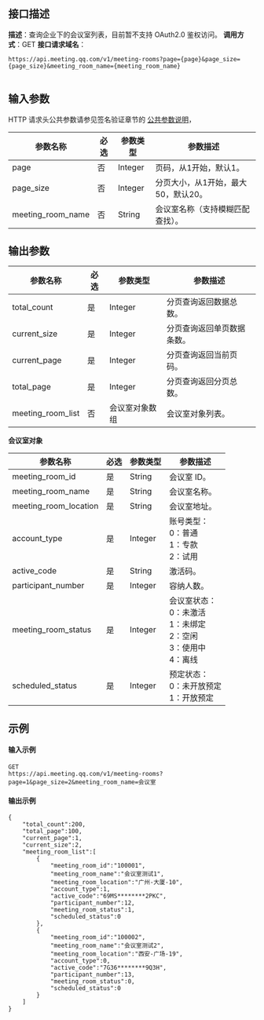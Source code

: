 ## 接口描述
**描述**：查询企业下的会议室列表，目前暂不支持 OAuth2.0 鉴权访问。
**调用方式**：GET
**接口请求域名**：
```Plaintext
https://api.meeting.qq.com/v1/meeting-rooms?page={page}&page_size={page_size}&meeting_room_name={meeting_room_name}


```




## 输入参数
HTTP 请求头公共参数请参见签名验证章节的 [公共参数说明](https://cloud.tencent.com/document/product/1095/42413#.E5.85.AC.E5.85.B1.E5.8F.82.E6.95.B0)，

| 参数名称          | 必选 | 参数类型 | 参数描述                            |
| ----------------- | ---- | -------- | ----------------------------------- |
| page              | 否   | Integer  | 页码，从1开始，默认1。              |
| page_size         | 否   | Integer  | 分页大小，从1开始，最大50，默认20。 |
| meeting_room_name | 否   | String   | 会议室名称（支持模糊匹配查找）。   |


## 输出参数

| 参数名称          | 必选 | 参数类型       | 参数描述                   |
| ----------------- | ---- | -------------- | -------------------------- |
| total_count       | 是   | Integer        | 分页查询返回数据总数。     |
| current_size      | 是   | Integer        | 分页查询返回单页数据条数。 |
| current_page      | 是   | Integer        | 分页查询返回当前页码。     |
| total_page        | 是   | Integer        | 分页查询返回分页总数。     |
| meeting_room_list | 否   | 会议室对象数组 | 会议室对象列表。           |


**会议室对象**

| 参数名称              | 必选 | 参数类型 | 参数描述                                         |
| --------------------- | ---- | -------- | ------------------------------------------------ |
| meeting_room_id       | 是   | String   | 会议室 ID。                                       |
| meeting_room_name     | 是   | String   | 会议室名称。                                     |
| meeting_room_location | 是   | String   | 会议室地址。                                     |
| account_type          | 是   | Integer  | 账号类型：<br>0：普通<br>1：专款<br>2：试用                     |
| active_code           | 是   | String   | 激活码。                                         |
| participant_number    | 是   | Integer  | 容纳人数。                                       |
| meeting_room_status   | 是   | Integer  | 会议室状态：<br>0：未激活<br>1：未绑定<br>2：空闲<br>3：使用中<br>4：离线 |
| scheduled_status      | 是   | Integer  | 预定状态：<br>0：未开放预定<br>1：开放预定                 |

## 示例

#### 输入示例
```plaintext
GET
https://api.meeting.qq.com/v1/meeting-rooms?page=1&page_size=2&meeting_room_name=会议室

```




#### 输出示例
```plaintext
{
    "total_count":200,
    "total_page":100,
    "current_page":1,
    "current_size":2,
    "meeting_room_list":[
        {
            "meeting_room_id":"100001",
            "meeting_room_name":"会议室测试1",
            "meeting_room_location":"广州-大厦-10",
            "account_type":1,
            "active_code":"69MS********2PKC",
            "participant_number":12,
            "meeting_room_status":1,
            "scheduled_status":0
        },
        {
            "meeting_room_id":"100002",
            "meeting_room_name":"会议室测试2",
            "meeting_room_location":"西安-广场-19",
            "account_type":0,
            "active_code":"7G36********9Q3H",
            "participant_number":13,
            "meeting_room_status":0,
            "scheduled_status":0
        }
    ]
}

```
